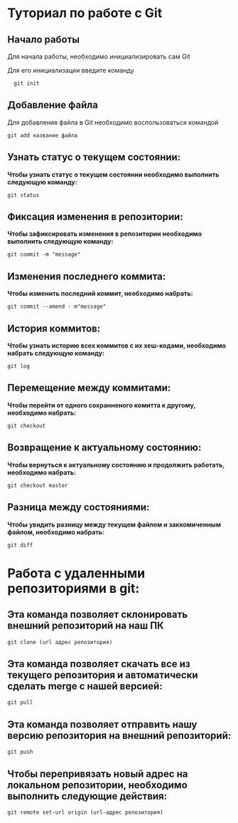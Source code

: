 # Туториал по работе с Git

## Начало работы

Для начала работы, необходимо инициализировать сам Git

Для его инициализации введите команду 

```
  git init
```

## Добавление файла

Для добавления файла в Git необходимо воспользоваться командой 

```
git add название файла
```
## Узнать статус о текущем состоянии:

**Чтобы узнать статус о текущем состоянии необходимо выполнить следующую команду:**

```
git status
```

## Фиксация изменения в репозитории:

**Чтобы зафиксировать изменения в репозитории необходимо выполнить следующую команду:**

```
git commit -m "message"
```

## Изменения последнего коммита:
**Чтобы изменить последний коммит, необходимо набрать:**

```
git commit --amend - m"message"
```

## История коммитов:

**Чтобы узнать историю всех коммитов с их хеш-кодами, необходимо набрать следующую команду:**

```
git log
```

## Перемещение между коммитами:
**Чтобы перейти от одного сохранненого комитта к другому, необходимо набрать:**
 ```
git checkout
```

## Возвращение к актуальному состоянию:
**Чтобы вернуться к актуальному состоянию и продолжить работать, необходимо набрать:**

```
git checkout master
```

## Разница между состояниями:

**Чтобы увидить разницу между текущем файлом и заккомиченным файлом, необходимо набрать:**

```
git diff
```

# Работа с удаленными репозиториями в git:

## Эта команда позволяет склонировать внешний репозиторий на наш ПК 
```
git clone (url адрес репозитория)
```

## Эта команда позволяет скачать все из текущего репозитория и автоматически сделать merge с нашей версией: 

```
git pull
```

## Эта команда позволяет отправить нашу версию репозитория на внешний репозиторий: 

```
git push
```

## Чтобы перепривязать новый адрес на локальном репозитории, необходимо выполнить следующие действия:

```
git remote set-url origin (url-адрес репозитория)
```

